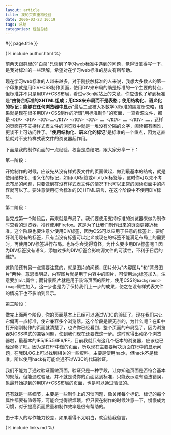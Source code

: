 ```yaml
---
layout: article
title: 我的页面重构经验
date: 2006-03-23 10:19
tags: 总结
categories: 经验总结
---
```


#{{ page.title }}

{% include author.html %}

前两天跟群里的"白菜"兄谈到了学习web标准中遇到的问题，觉得很值得写一下，是我对标准的一些理解，希望对在学习web标准的朋友有所帮助。

现在学习web标准的人越来越多，对于刚接触标准的人来说，我想大多数人的第一个印象就是用DIV+CSS制作页面，使用DIV来布局的确是标准的一个主要的特点，但标准并不只是用DIV+CSS布局，看过w3cn网站上的文章，你应该也了解到标准是"**由符合标准的XHTML组成；用CSS来布局而不是表格；使用结构化、语义化的标记；能够在任何浏览器中显示**"最后二点被大多数学习标准的朋友所忽略，结果就是现在很多用DIV+CSS制作的所谓"用标准制作"的页面，一查看源文件，都是 `<DIV> <DIV> <DIV>……</DIV> </DIV> <DIV> …… </DIV> …… </DIV> ……`，这样的页面在不支持样式表文件的浏览器中就是一堆没有分隔的文字，阅读都有困难，更谈不上可访问性了。"**使用结构化、语义化的标记**"是标准的一个重点，因为这直接就对不支持样式表文件的浏览器起作用。

下面是我的制作页面的一点经验，权当是总结吧，跟大家分享一下：

第一阶段：

开始制作的时候，应该先从没有样式表文件的页面做起，做到最基本的结构，就是使用结构化、语义化的标记，如用ul,li标签或dl,dt,dd标签等，这时你可以先不考虑布局的问题，只要做到在没有样式表文件的情况下也可以正常的阅读页面中的内容就可以了。要注意使用符合标准的(X)HTML语言，在这个阶段中不使用DIV标签。

第二阶段：

当完成第一个阶段后，再来就是布局了。我们要使用支持标准的浏览器来做为制作时查看的浏览器，推荐使用Firefox。这是为了让我们制作出来的页面更接近标准。这个阶段也要注意少使用DIV标签，因为CSS可以应用于任意的标签上，要好好利用现有的标签，只有当没有标签可以定义或现在的标签不能满足布局上的需要时，再使用DIV标签进行布局。也许你会觉得奇怪，为什么要少用DIV标签呢？因为DIV标签没有语义，添加过多的DIV标签会影响源文件的可读性，不利于日后的维护。

这阶段还有另一点需要注意的，就是图片的问题，图片分为"内容图片"和"背景图片"两种。意思很明显，内容图片就是用于内容中的图片，可使用`img`标签加入，注意要加`alt`属性；而背景图片就是用于装饰页面的图片，使用CSS的`background-image`属性加入。这一步也是为了保持我们上一步的成果，使之在没有样式表文件的情况下也不影响到显示。

第三阶段：

做完上面两个阶段，你的页面基本上已经可以通过W3C的验证了。现在我们来让它偏离一点标准，使它兼容多个浏览器。这个阶段是很无奈的，为什么呢？在IE中打开刚刚制作的页面就清楚了，也许你已经看到，整个页面的布局乱了。因为浏览器对CSS样式的兼容问题，使到我们现在还要做这一步。这时就得出动多个浏览器啦，最基本的IE5/IE5.5/IE6/FF，目前我就只有这几个版本的浏览器，应该也已经足够了吧。因为是在FF中做的页面，所以现在主要要解决页面在IE中的显示问题，在我BLOG上可以找到相关的一些资料，主要是使用hack，但hack不是标准，所以使用hack有可能会通不过W3C的代码验证。

我们不能为了通过验证而做页面，验证只是一种手段，让你知道页面是否符合基本的规范，但能通过验证，并不就是说你的页面达到标准，只能表示没有语法错误，象最开始提到的用DIV+CSS布局的页面，也是可以通过验证的。

还有就是一些细节，主要是一些制作上的习惯问题，像关闭每个标记、标记的每个属性都要有值等等，可能会觉得很烦琐，但只要在制作的时候注意一下，慢慢成为习惯，对于提高页面质量和制作效率是很有帮助的。

由于本人的写作能力较差，如果看得不太明白，欢迎给我留言。

{% include links.md %}